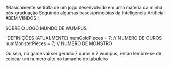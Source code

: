 #Basicamente se trata de um jogo desenvolvido em uma materia da minha pós-graduação
Seguindo algumas bases/princípios da Inteligencia Artificial
#BEM VINDOS !

SOBRE O JOGO MUNDO DE WUMPUS

-DEFINIÇÕES (ATUALMENTE)
numGoldPieces = 7; // NUMERO DE OUROS
numMonsterPieces = 7; // NUMERO DE MONSTRO

Ou seja, no game vai ser gerado 7 ouros e 7 wumpus, entao lembre-se de colocar um numero alto no tamanho do tabuleiro

